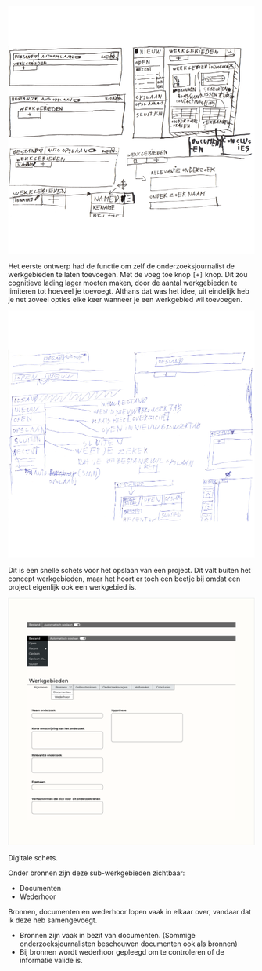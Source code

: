 




![Werkgebieden](content/werkgebieden/schetsen.png)


Het eerste ontwerp had de functie om zelf de onderzoeksjournalist de werkgebieden te laten toevoegen. Met de voeg toe knop `[+]` knop. Dit zou cognitieve lading lager moeten maken, door de aantal werkgebieden te limiteren tot hoeveel je toevoegt. Althans dat was het idee, uit eindelijk heb je net zoveel opties elke keer wanneer je een werkgebied wil toevoegen.



![Snelle schets van de indeling](content/werkgebieden/schetsen2.png)

Dit is een snelle schets voor het opslaan van een project. Dit valt buiten het concept werkgebieden, maar het hoort er toch een beetje bij omdat een project eigenlijk ook een werkgebied is.


![Werkgebieden](content/designs2.png)

Digitale schets.

Onder bronnen zijn deze sub-werkgebieden zichtbaar:
* Documenten
* Wederhoor

Bronnen, documenten en wederhoor lopen vaak in elkaar over, vandaar dat ik deze heb samengevoegt.

* Bronnen zijn vaak in bezit van documenten. (Sommige onderzoeksjournalisten beschouwen documenten ook als bronnen)
* Bij bronnen wordt wederhoor gepleegd om te controleren of de informatie valide is.
